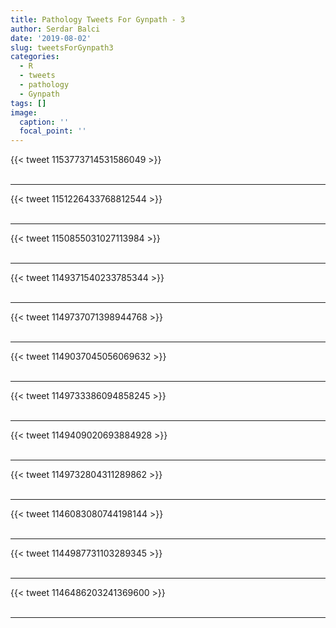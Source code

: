 ```yaml
---
title: Pathology Tweets For Gynpath - 3
author: Serdar Balci
date: '2019-08-02'
slug: tweetsForGynpath3
categories:
  - R
  - tweets
  - pathology
  - Gynpath
tags: []
image:
  caption: ''
  focal_point: ''
---
```



{{< tweet 1153773714531586049 >}}
<br>
<br>
<hr>
{{< tweet 1151226433768812544 >}}
<br>
<br>
<hr>
{{< tweet 1150855031027113984 >}}
<br>
<br>
<hr>
{{< tweet 1149371540233785344 >}}
<br>
<br>
<hr>
{{< tweet 1149737071398944768 >}}
<br>
<br>
<hr>
{{< tweet 1149037045056069632 >}}
<br>
<br>
<hr>
{{< tweet 1149733386094858245 >}}
<br>
<br>
<hr>
{{< tweet 1149409020693884928 >}}
<br>
<br>
<hr>
{{< tweet 1149732804311289862 >}}
<br>
<br>
<hr>
{{< tweet 1146083080744198144 >}}
<br>
<br>
<hr>
{{< tweet 1144987731103289345 >}}
<br>
<br>
<hr>
{{< tweet 1146486203241369600 >}}
<br>
<br>
<hr>
